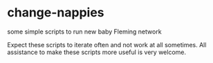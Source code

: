 # change-nappies
some simple scripts to run new baby Fleming network

Expect these scripts to iterate often and not work at all sometimes. 
All assistance to make these scripts more useful is very welcome.
